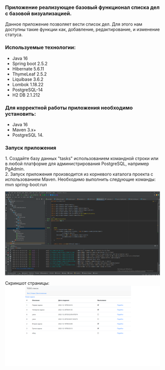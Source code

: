 <h3>Приложение реализующее базовый функционал списка дел с базовой визуализацией.</h3>
    Данное приложение позволяет вести список дел. Для этого нам доступны такие функции как, добавление, редактирование, и изменение статуса.
<h3>Используемые технологии:</h3>
<ul>
<li>Java 16</li>
<li>Spring boot 2.5.2</li>
<li>Hibernate 5.6.11</li>
<li>ThymeLeaf 2.5.2</li>
<li>Liquibase 3.6.2</li>
<li>Lombok 1.18.22</li>
<li>PostgreSQL-14</li>
<li>H2 DB 2.1.212</li>
</ul>
<h3>Для корректной работы приложения необходимо установить:</h3>
<ul>
<li>Java 16</li>
<li>Maven 3.x+</li>
<li>PostgreSQL 14.</li>
</ul>

<h3>Запуск приложения</h3>
1. Создайте базу данных "tasks" использованием командной строки или в любой платформе для администрирования PostgreSQL, например PgAdmin.<br>
2. Запуск приложения производится из корневого каталога проекта с использованием Maven. Необходимо выполнить следующие команды:
mvn spring-boot:run

![](images/2022-12-21_18-30-12.png)

Скриншот страницы:
![](images/2022-12-21_18-45-14.png)